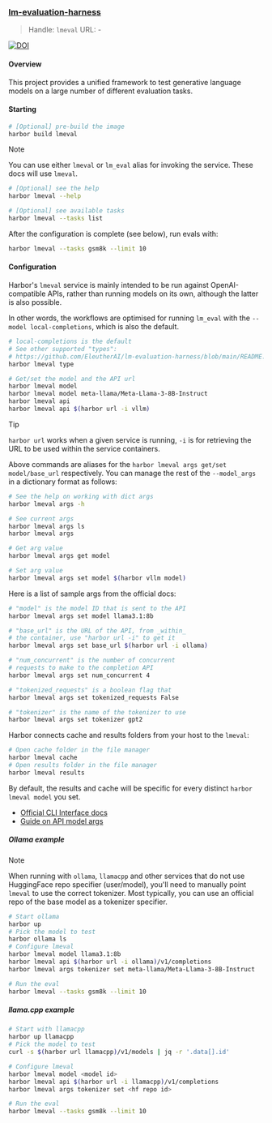 ### [lm-evaluation-harness](https://github.com/EleutherAI/lm-evaluation-harness)

> Handle: `lmeval`
> URL: -

[![DOI](https://zenodo.org/badge/DOI/10.5281/zenodo.10256836.svg)](https://doi.org/10.5281/zenodo.10256836)

#### Overview

This project provides a unified framework to test generative language models on a large number of different evaluation tasks.

#### Starting

```bash
# [Optional] pre-build the image
harbor build lmeval
```

> [!NOTE]
> You can use either `lmeval` or `lm_eval` alias for invoking the service. These docs will use `lmeval`.

```bash
# [Optional] see the help
harbor lmeval --help

# [Optional] see available tasks
harbor lmeval --tasks list
```

After the configuration is complete (see below), run evals with:

```bash
harbor lmeval --tasks gsm8k --limit 10
```

#### Configuration

Harbor's `lmeval` service is mainly intended to be run against OpenAI-compatible APIs, rather than running models on its own, although the latter is also possible.

In other words, the workflows are optimised for running `lm_eval` with the `--model local-completions`, which is also the default.

```bash
# local-completions is the default
# See other supported "types":
# https://github.com/EleutherAI/lm-evaluation-harness/blob/main/README.md#model-apis-and-inference-servers
harbor lmeval type

# Get/set the model and the API url
harbor lmeval model
harbor lmeval model meta-llama/Meta-Llama-3-8B-Instruct
harbor lmeval api
harbor lmeval api $(harbor url -i vllm)
```

> [!TIP]
> `harbor url` works when a given service is running, `-i` is for retrieving the URL to be used within the service containers.

Above commands are aliases for the `harbor lmeval args get/set model/base_url` respectively. You can manage the rest of the `--model_args` in a dictionary format as follows:

```bash
# See the help on working with dict args
harbor lmeval args -h

# See current args
harbor lmeval args ls
harbor lmeval args

# Get arg value
harbor lmeval args get model

# Set arg value
harbor lmeval args set model $(harbor vllm model)
```

Here is a list of sample args from the official docs:

```bash
# "model" is the model ID that is sent to the API
harbor lmeval args set model llama3.1:8b

# "base_url" is the URL of the API, from _within_
# the container, use "harbor url -i" to get it
harbor lmeval args set base_url $(harbor url -i ollama)

# "num_concurrent" is the number of concurrent
# requests to make to the completion API
harbor lmeval args set num_concurrent 4

# "tokenized_requests" is a boolean flag that
harbor lmeval args set tokenized_requests False

# "tokenizer" is the name of the tokenizer to use
harbor lmeval args set tokenizer gpt2
```

Harbor connects cache and results folders from your host to the `lmeval`:

```bash
# Open cache folder in the file manager
harbor lmeval cache
# Open results folder in the file manager
harbor lmeval results
```

By default, the results and cache will be specific for every distinct `harbor lmeval model` you set.

- [Official CLI Interface docs](https://github.com/EleutherAI/lm-evaluation-harness/blob/main/docs/interface.md)
- [Guide on API model args](https://github.com/EleutherAI/lm-evaluation-harness/blob/main/docs/API_guide.md#templateapi-arguments)

##### Ollama example

> [!NOTE]
> When running with `ollama`, `llamacpp` and other services that do not use HuggingFace repo specifier (user/model), you'll need to manually point `lmeval` to use the correct tokenizer. Most typically, you can use an official repo of the base model as a tokenizer specifier.

```bash
# Start ollama
harbor up
# Pick the model to test
harbor ollama ls
# Configure lmeval
harbor lmeval model llama3.1:8b
harbor lmeval api $(harbor url -i ollama)/v1/completions
harbor lmeval args tokenizer set meta-llama/Meta-Llama-3-8B-Instruct

# Run the eval
harbor lmeval --tasks gsm8k --limit 10
```

##### llama.cpp example

```bash
# Start with llamacpp
harbor up llamacpp
# Pick the model to test
curl -s $(harbor url llamacpp)/v1/models | jq -r '.data[].id'

# Configure lmeval
harbor lmeval model <model id>
harbor lmeval api $(harbor url -i llamacpp)/v1/completions
harbor lmeval args tokenizer set <hf repo id>

# Run the eval
harbor lmeval --tasks gsm8k --limit 10
```